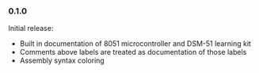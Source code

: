 ### 0.1.0

Initial release:
- Built in documentation of 8051 microcontroller and DSM-51 learning kit
- Comments above labels are treated as documentation of those labels
- Assembly syntax coloring